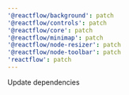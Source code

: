 ```yaml
---
'@reactflow/background': patch
'@reactflow/controls': patch
'@reactflow/core': patch
'@reactflow/minimap': patch
'@reactflow/node-resizer': patch
'@reactflow/node-toolbar': patch
'reactflow': patch
---
```


Update dependencies
